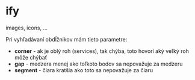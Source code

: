 # ify

 images, icons, ...

Pri vyhľadávaní obdĺžnikov mám tieto parametre:

* **corner** - ak je oblý roh (services), tak chýba, toto hovorí aký veľký roh môže chýbať
* **gap** - medzera menej ako toľkoto bodov sa nepovažuje za medzeru
* **segment** - čiara kratšia ako toto sa nepovažuje za čiaru
